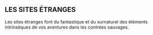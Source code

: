 ## LES SITES ÉTRANGES


Les sites étranges font du fantastique et du surnaturel
des éléments intrinsèques de vos aventures dans les
contrées sauvages.